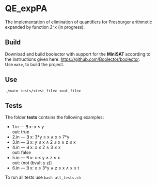 # QE_expPA
The implementation of elimination of quantifiers for Presburger arithmetic expanded by function 2^x (in progress).

## Build
Download and build boolector with support for the **MiniSAT** according to the instructions given here: https://github.com/Boolector/boolector.  
Use `make`, to build the project.

## Use
`./main tests/<test_file> <out_file>`

## Tests
The folder **tests** contains the following examples:  
* 1.in — ∃ x: x ≤ y  
out: true  
* 2.in — ∃ x: 3\*y ≤ x ∧ x ≤ 7\*y  
* 3.in — ∃ x: y ≤ x ∧ 2 ≤ x ∧ z ≤ x   
* 4.in — ∃ x: x ≤ 2 ∧ 3 ≤ x  
out: false  
* 5.in — ∃ x: x ≤ y ∧ z ≤ x  
out: (not (bvult y z))  
* 6.in — ∃ x: x ≤ 3\*y ∧ z ≤ x ∧ x ≤ t  

To run all tests use `bash all_tests.sh`
